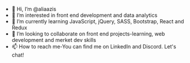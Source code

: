 - 👋 Hi, I’m @aliaazis
- 👀 I’m interested in front end development and data analytics
- 🌱 I’m currently learning JavaScript, jQuery, SASS, Bootstrap, React and Redux
- 💞️ I’m looking to collaborate on front end projects-learning, web development and merket dev skills
- 📫 How to reach me-You can find me on LinkedIn and Discord. Let's chat!

<!---
aliaazis/aliaazis is a ✨ special ✨ repository because its `README.md` (this file) appears on your GitHub profile.
You can click the Preview link to take a look at your changes.
--->
